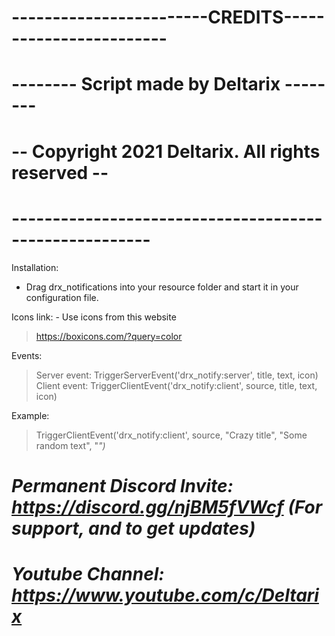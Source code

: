 # ------------------------CREDITS------------------------ #
# --------        Script made by Deltarix        -------- #
# --   Copyright 2021 Deltarix. All rights reserved    -- #
# ------------------------------------------------------- #

Installation:
- Drag drx_notifications into your resource folder and start it in your configuration file.

Icons link: - Use icons from this website
> https://boxicons.com/?query=color

Events:
> Server event: TriggerServerEvent('drx_notify:server', title, text, icon)
> Client event: TriggerClientEvent('drx_notify:client', source, title, text, icon)

Example:
> TriggerClientEvent('drx_notify:client', source, "Crazy title", "Some random text", "<i class='bx bx-palette'>")

# Permanent Discord Invite: https://discord.gg/njBM5fVWcf (For support, and to get updates)
# Youtube Channel: https://www.youtube.com/c/Deltarix